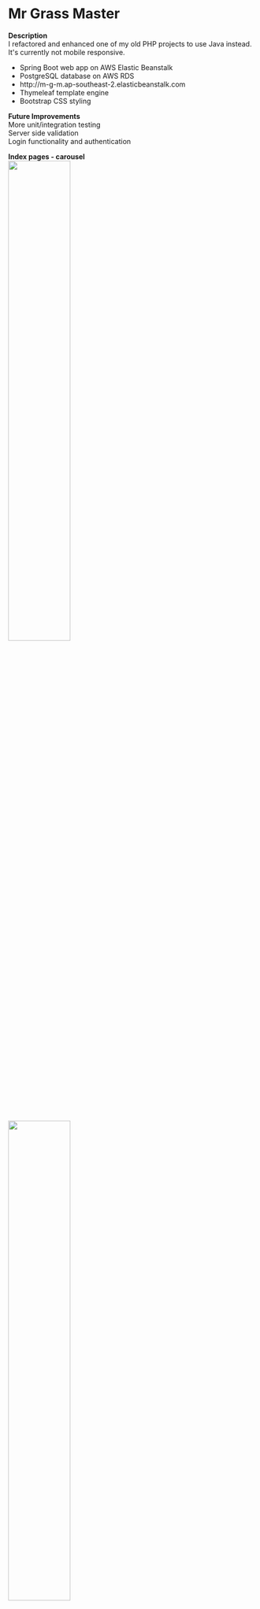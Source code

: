 # Mr Grass Master
<b>Description</b><br>
I refactored and enhanced one of my old PHP projects to use Java instead.<br>
It's currently not mobile responsive.<br>
<ul>
<li>Spring Boot web app on AWS Elastic Beanstalk</li>
<li>PostgreSQL database on AWS RDS</li>
<li>http://m-g-m.ap-southeast-2.elasticbeanstalk.com</li>
<li>Thymeleaf template engine</li>
<li>Bootstrap CSS styling</li>
</ul>


<b>Future Improvements</b><br>
More unit/integration testing<br>
Server side validation<br>
Login functionality and authentication<br>

<b>Index pages - carousel</b><br>
<img src="https://github.com/james126/Mr-Grass-Master/blob/development/screenshots/index1.png" width="50%" height="50%">
<img src="https://github.com/james126/Mr-Grass-Master/blob/development/screenshots/index2.png" width="50%" height="50%">
<img src="https://github.com/james126/Mr-Grass-Master/blob/development/screenshots/index3.png" width="50%" height="100%">

<b>Services page</b><br>
<img src="https://github.com/james126/Mr-Grass-Master/blob/development/screenshots/services.png" width="100%" height="100%">

<b>About page</b><br>
<img src="https://github.com/james126/Mr-Grass-Master/blob/development/screenshots/about.png" width="100%" height="100%">

<b>Contact page</b><br>
<img src="https://github.com/james126/Mr-Grass-Master/blob/development/screenshots/contact1.png" width="100%" height="100%">
<img src="https://github.com/james126/Mr-Grass-Master/blob/development/screenshots/contact2.png" width="100%" height="100%"><br>
Verifying record has been written to database<br>
<img src="https://github.com/james126/Mr-Grass-Master/blob/development/screenshots/databasequery.png" width="100%" height="100%">

